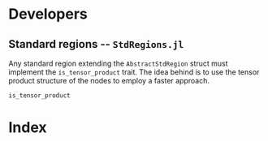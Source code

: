 # Developers

## Standard regions -- `StdRegions.jl`

Any standard region extending the `AbstractStdRegion` struct must implement the `is_tensor_product` trait. The idea behind is to use the tensor product structure of the nodes to employ a faster approach.

```@docs
is_tensor_product
```

# Index

```@index
```